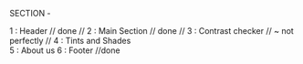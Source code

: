 SECTION -

1 : Header // done //
2 : Main Section // done //
3 : Contrast checker // ~ not perfectly //
4 : Tints and Shades  
5 : About us
6 : Footer //done
